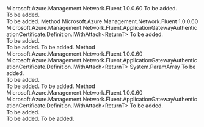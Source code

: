 <Type Name="IWithData&lt;ReturnT&gt;" FullName="Microsoft.Azure.Management.Network.Fluent.ApplicationGatewayAuthenticationCertificate.Definition.IWithData&lt;ReturnT&gt;">
  <TypeSignature Language="C#" Value="public interface IWithData&lt;ReturnT&gt;" />
  <TypeSignature Language="ILAsm" Value=".class public interface auto ansi abstract IWithData`1&lt;ReturnT&gt;" />
  <TypeSignature Language="DocId" Value="T:Microsoft.Azure.Management.Network.Fluent.ApplicationGatewayAuthenticationCertificate.Definition.IWithData`1" />
  <TypeSignature Language="VB.NET" Value="Public Interface IWithData(Of ReturnT)" />
  <TypeSignature Language="F#" Value="type IWithData&lt;'ReturnT&gt; = interface" />
  <AssemblyInfo>
    <AssemblyName>Microsoft.Azure.Management.Network.Fluent</AssemblyName>
    <AssemblyVersion>1.0.0.60</AssemblyVersion>
  </AssemblyInfo>
  <TypeParameters>
    <TypeParameter Name="ReturnT" />
  </TypeParameters>
  <Interfaces />
  <Docs>
    <typeparam name="ReturnT">To be added.</typeparam>
    <summary>To be added.</summary>
    <remarks>To be added.</remarks>
  </Docs>
  <Members>
    <Member MemberName="FromBase64">
      <MemberSignature Language="C#" Value="public Microsoft.Azure.Management.Network.Fluent.ApplicationGatewayAuthenticationCertificate.Definition.IWithAttach&lt;ReturnT&gt; FromBase64 (string base64data);" />
      <MemberSignature Language="ILAsm" Value=".method public hidebysig newslot virtual instance class Microsoft.Azure.Management.Network.Fluent.ApplicationGatewayAuthenticationCertificate.Definition.IWithAttach`1&lt;!ReturnT&gt; FromBase64(string base64data) cil managed" />
      <MemberSignature Language="DocId" Value="M:Microsoft.Azure.Management.Network.Fluent.ApplicationGatewayAuthenticationCertificate.Definition.IWithData`1.FromBase64(System.String)" />
      <MemberSignature Language="VB.NET" Value="Public Function FromBase64 (base64data As String) As IWithAttach(Of ReturnT)" />
      <MemberSignature Language="F#" Value="abstract member FromBase64 : string -&gt; Microsoft.Azure.Management.Network.Fluent.ApplicationGatewayAuthenticationCertificate.Definition.IWithAttach&lt;'ReturnT&gt;" Usage="iWithData.FromBase64 base64data" />
      <MemberType>Method</MemberType>
      <AssemblyInfo>
        <AssemblyName>Microsoft.Azure.Management.Network.Fluent</AssemblyName>
        <AssemblyVersion>1.0.0.60</AssemblyVersion>
      </AssemblyInfo>
      <ReturnValue>
        <ReturnType>Microsoft.Azure.Management.Network.Fluent.ApplicationGatewayAuthenticationCertificate.Definition.IWithAttach&lt;ReturnT&gt;</ReturnType>
      </ReturnValue>
      <Parameters>
        <Parameter Name="base64data" Type="System.String" />
      </Parameters>
      <Docs>
        <param name="base64data">To be added.</param>
        <summary>To be added.</summary>
        <returns>To be added.</returns>
        <remarks>To be added.</remarks>
      </Docs>
    </Member>
    <Member MemberName="FromBytes">
      <MemberSignature Language="C#" Value="public Microsoft.Azure.Management.Network.Fluent.ApplicationGatewayAuthenticationCertificate.Definition.IWithAttach&lt;ReturnT&gt; FromBytes (params byte[] derData);" />
      <MemberSignature Language="ILAsm" Value=".method public hidebysig newslot virtual instance class Microsoft.Azure.Management.Network.Fluent.ApplicationGatewayAuthenticationCertificate.Definition.IWithAttach`1&lt;!ReturnT&gt; FromBytes(unsigned int8[] derData) cil managed" />
      <MemberSignature Language="DocId" Value="M:Microsoft.Azure.Management.Network.Fluent.ApplicationGatewayAuthenticationCertificate.Definition.IWithData`1.FromBytes(System.Byte[])" />
      <MemberSignature Language="VB.NET" Value="Public Function FromBytes (ParamArray derData As Byte()) As IWithAttach(Of ReturnT)" />
      <MemberSignature Language="F#" Value="abstract member FromBytes : byte[] -&gt; Microsoft.Azure.Management.Network.Fluent.ApplicationGatewayAuthenticationCertificate.Definition.IWithAttach&lt;'ReturnT&gt;" Usage="iWithData.FromBytes derData" />
      <MemberType>Method</MemberType>
      <AssemblyInfo>
        <AssemblyName>Microsoft.Azure.Management.Network.Fluent</AssemblyName>
        <AssemblyVersion>1.0.0.60</AssemblyVersion>
      </AssemblyInfo>
      <ReturnValue>
        <ReturnType>Microsoft.Azure.Management.Network.Fluent.ApplicationGatewayAuthenticationCertificate.Definition.IWithAttach&lt;ReturnT&gt;</ReturnType>
      </ReturnValue>
      <Parameters>
        <Parameter Name="derData" Type="System.Byte[]">
          <Attributes>
            <Attribute>
              <AttributeName>System.ParamArray</AttributeName>
            </Attribute>
          </Attributes>
        </Parameter>
      </Parameters>
      <Docs>
        <param name="derData">To be added.</param>
        <summary>To be added.</summary>
        <returns>To be added.</returns>
        <remarks>To be added.</remarks>
      </Docs>
    </Member>
    <Member MemberName="FromFile">
      <MemberSignature Language="C#" Value="public Microsoft.Azure.Management.Network.Fluent.ApplicationGatewayAuthenticationCertificate.Definition.IWithAttach&lt;ReturnT&gt; FromFile (System.IO.FileInfo certificateFile);" />
      <MemberSignature Language="ILAsm" Value=".method public hidebysig newslot virtual instance class Microsoft.Azure.Management.Network.Fluent.ApplicationGatewayAuthenticationCertificate.Definition.IWithAttach`1&lt;!ReturnT&gt; FromFile(class System.IO.FileInfo certificateFile) cil managed" />
      <MemberSignature Language="DocId" Value="M:Microsoft.Azure.Management.Network.Fluent.ApplicationGatewayAuthenticationCertificate.Definition.IWithData`1.FromFile(System.IO.FileInfo)" />
      <MemberSignature Language="VB.NET" Value="Public Function FromFile (certificateFile As FileInfo) As IWithAttach(Of ReturnT)" />
      <MemberSignature Language="F#" Value="abstract member FromFile : System.IO.FileInfo -&gt; Microsoft.Azure.Management.Network.Fluent.ApplicationGatewayAuthenticationCertificate.Definition.IWithAttach&lt;'ReturnT&gt;" Usage="iWithData.FromFile certificateFile" />
      <MemberType>Method</MemberType>
      <AssemblyInfo>
        <AssemblyName>Microsoft.Azure.Management.Network.Fluent</AssemblyName>
        <AssemblyVersion>1.0.0.60</AssemblyVersion>
      </AssemblyInfo>
      <ReturnValue>
        <ReturnType>Microsoft.Azure.Management.Network.Fluent.ApplicationGatewayAuthenticationCertificate.Definition.IWithAttach&lt;ReturnT&gt;</ReturnType>
      </ReturnValue>
      <Parameters>
        <Parameter Name="certificateFile" Type="System.IO.FileInfo" />
      </Parameters>
      <Docs>
        <param name="certificateFile">To be added.</param>
        <summary>To be added.</summary>
        <returns>To be added.</returns>
        <remarks>To be added.</remarks>
      </Docs>
    </Member>
  </Members>
</Type>